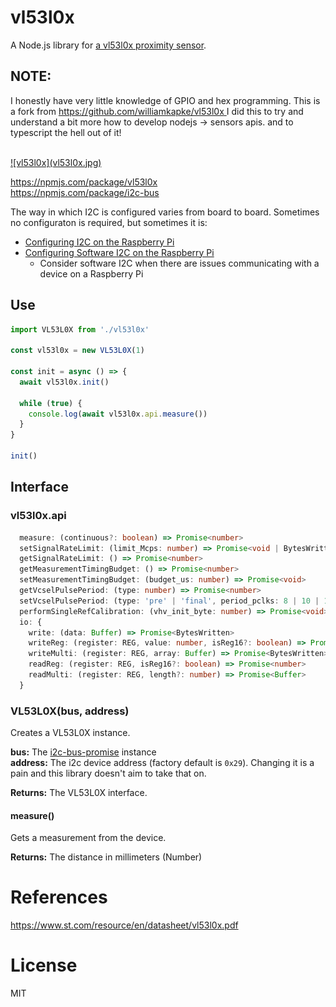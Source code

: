 # vl53l0x
A Node.js library for [a vl53l0x proximity sensor](https://amzn.to/2AP12Yw).<br>

## NOTE:
I honestly have very little knowledge of GPIO and hex programming.
This is a fork from [https://github.com/williamkapke/vl53l0x ](https://github.com/williamkapke/vl53l0x)
I did this to try and understand a bit more how to develop nodejs -> sensors apis.
and to typescript the hell out of it!

<br>
<a href="https://amzn.to/2AP12Yw">
![vl53l0x](vl53l0x.jpg)
</a>

https://npmjs.com/package/vl53l0x<br>
https://npmjs.com/package/i2c-bus

The way in which I2C is configured varies from board to board. Sometimes no
configuraton is required, but sometimes it is:

* [Configuring I2C on the Raspberry Pi](doc/raspberry-pi-i2c.md)
* [Configuring Software I2C on the Raspberry Pi](doc/raspberry-pi-software-i2c.md)
  * Consider software I2C when there are issues communicating with a device on a Raspberry Pi

## Use
```typescript
import VL53L0X from './vl53l0x'

const vl53l0x = new VL53L0X(1)

const init = async () => {
  await vl53l0x.init()

  while (true) {
    console.log(await vl53l0x.api.measure())
  }
}

init()

```

## Interface

### vl53l0x.api
```typescript
  measure: (continuous?: boolean) => Promise<number>
  setSignalRateLimit: (limit_Mcps: number) => Promise<void | BytesWritten>
  getSignalRateLimit: () => Promise<number>
  getMeasurementTimingBudget: () => Promise<number>
  setMeasurementTimingBudget: (budget_us: number) => Promise<void>
  getVcselPulsePeriod: (type: number) => Promise<number>
  setVcselPulsePeriod: (type: 'pre' | 'final', period_pclks: 8 | 10 | 12 | 14 | 16 | 18) => Promise<void>
  performSingleRefCalibration: (vhv_init_byte: number) => Promise<void>
  io: {
    write: (data: Buffer) => Promise<BytesWritten>
    writeReg: (register: REG, value: number, isReg16?: boolean) => Promise<BytesWritten>
    writeMulti: (register: REG, array: Buffer) => Promise<BytesWritten>
    readReg: (register: REG, isReg16?: boolean) => Promise<number>
    readMulti: (register: REG, length?: number) => Promise<Buffer>
  }
```
### VL53L0X(bus, address)
Creates a VL53L0X instance.

**bus:** The [i2c-bus-promise](https://www.npmjs.com/package/i2c-bus-promise) instance<br>
**address:** The i2c device address (factory default is `0x29`). Changing it is a pain and this
library doesn't aim to take that on.

**Returns:** The VL53L0X interface.

#### measure()
Gets a measurement from the device.

**Returns:** The distance in millimeters (Number)

# References
https://www.st.com/resource/en/datasheet/vl53l0x.pdf

# License
MIT
